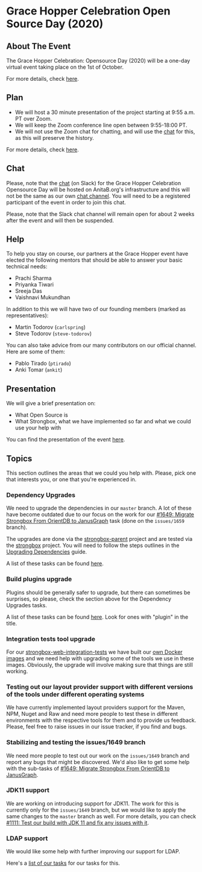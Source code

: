 # Grace Hopper Celebration Open Source Day (2020)

## About The Event

The Grace Hopper Celebration: Opensource Day (2020) will be a one-day virtual event taking place on the 1st of October.

For more details, check [here][Grace Hopper: Opensource Day Details].

## Plan

* We will host a 30 minute presentation of the project starting at 9:55 a.m. PT over Zoom.
* We will keep the Zoom conference line open between 9:55-18:00 PT.
* We will not use the Zoom chat for chatting, and will use the [chat][gracehopper-chat] for this, as this will
  preserve the history.
  
For more details, check [here][Grace Hopper: Opensource Day Details].

## Chat

Please, note that the [chat][gracehopper-chat] (on Slack) for the Grace Hopper Celebration Opensource Day will be hosted on
AnitaB.org's infrastructure and this will not be the same as our own [chat channel][chat]. You will need to be a
registered participant of the event in order to join this chat.

Please, note that the Slack chat channel will remain open for about 2 weeks after the event and will then be suspended.

## Help

To help you stay on course, our partners at the Grace Hopper event have elected the following mentors that should be
able to answer your basic technical needs:

* Prachi Sharma 
* Priyanka Tiwari  
* Sreeja Das
* Vaishnavi Mukundhan

In addition to this we will have two of our founding members (marked as representatives):

* Martin Todorov (`carlspring`)
* Steve Todorov (`steve-todorov`)

You can also take advice from our many contributors on our official channel. Here are some of them:

* Pablo Tirado (`ptirado`)
* Anki Tomar (`ankit`)

## Presentation

We will give a brief presentation on:

* What Open Source is
* What Strongbox, what we have implemented so far and what we could use your help with

You can find the presentation of the event [here][presentation-file].

## Topics

This section outlines the areas that we could you help with. Please, pick one that interests you, or one that you're
experienced in.

### Dependency Upgrades

We need to upgrade the dependencies in our `master` branch. A lot of these have become outdated due to our focus on the
work for our [#1649: Migrate Strongbox From OrientDB to JanusGraph] task (done on the `issues/1659` branch).

The upgrades are done via the [strongbox-parent] project and are tested via the [strongbox] project. You will need to
follow the steps outlines in the [Upgrading Dependencies] guide.

A list of these tasks can be found [here][list-of-dependency-upgrades].

### Build plugins upgrade

Plugins should be generally safer to upgrade, but there can sometimes be surprises, so please, check the section above
for the Dependency Upgrades tasks. 

A list of these tasks can be found [here][list-of-dependency-upgrades]. Look for ones with "plugin" in the title.

### Integration tests tool upgrade 

For our [strongbox-web-integration-tests] we have built our [own Docker images][ci-build-images] and we need help
with upgrading some of the tools we use in these images. Obviously, the upgrade will involve making sure that things
are still working. 

### Testing out our layout provider support with different versions of the tools under different operating systems 

We have currently implemented layout providers support for the Maven, NPM, Nuget and Raw and need more people
to test these in different environments with the respective tools for them and to provide us feedback. Please, feel free
to raise issues in our issue tracker, if you find and bugs. 

### Stabilizing and testing the issues/1649 branch 

We need more people to test out our work on the `issues/1649` branch and report any bugs that might be discovered.
We'd also like to get some help with the sub-tasks of [#1649: Migrate Strongbox From OrientDB to JanusGraph].

### JDK11 support

We are working on introducing support for JDK11. The work for this is currently only for the `issues/1649` branch,
but we would like to apply the same changes to the `master` branch as well. For more details, you can check
[#1111: Test our build with JDK 11 and fix any issues with it].

### LDAP support

We would like some help with further improving our support for LDAP.

Here's a [list of our tasks][list-of-ldap-tasks] for our tasks for this.

[<--# Links -->]: #
[chat]: https://chat.carlspring.org/channel/community
[gracehopper-chat]: https://app.slack.com/client/T017FULSEU8/C018WM3KLR3
[contact us]: mailto:carlspring@gmail.com
[Building The Code]: ../../developer-guide/building-the-code.md
[Coding Convention]: ../../developer-guide/coding-convention.md
[Apache 2.0 License]: https://github.com/strongbox/strongbox/blob/master/LICENSE
[Code of Conduct]: https://github.com/strongbox/strongbox/blob/master/CODE-OF-CONDUCT.md
[Contributing]: https://github.com/strongbox/strongbox/blob/master/CONTRIBUTING.md
[ICLA]: https://github.com/strongbox/strongbox/blob/master/ICLA.md
[Writing Tests]: ../../developer-guide/writing-tests.md

[strongbox]: https://github.com/strongbox/strongbox/
[strongbox-parent]: https://github.com/strongbox/strongbox-parent/
[strongbox-web-integration-tests]: https://github.com/strongbox/strongbox-web-integration-tests/
[ci-build-images]: https://github.com/strongbox/ci-build-images

[Hackfests]: ../index.md
[Upgrading Dependencies]: ../../developer-guide/upgrading-dependencies-and-plugins.md

[#Hacktoberfest]: http://hacktoberfest.digitalocean.com/

[good-first-issue-link]: https://github.com/strongbox/strongbox/issues?q=is%3Aissue+is%3Aopen+label%3A%22good%20first%20issue%22
[good-first-issue-badge]: https://img.shields.io/github/issues-raw/strongbox/strongbox/good%20first%20issue.svg?label=good%20first%20issue
[help-wanted-link]: https://github.com/strongbox/strongbox/issues?q=is%3Aissue+is%3Aopen+label%3A%22help%20wanted%22
[help-wanted-badge]: https://img.shields.io/github/issues-raw/strongbox/strongbox/help%20wanted.svg?label=help%20wanted&color=%23856bf9&

[gracehopperosd-link]: https://github.com/strongbox/strongbox/issues?q=is%3Aissue+is%3Aopen+label%3AGraceHopperOSD
[gracehopperosd-badge]: https://img.shields.io/github/issues-raw/strongbox/strongbox/GraceHopperOSD.svg?label=GraceHopperOSD

[Grace Hopper Celebration: Opensource Day]: https://ghc.anitab.org/programs-and-awards/open-source-day/
[Anita Borg]: https://en.wikipedia.org/wiki/Anita_Borg
[AnitaB on Wikipedia]: https://en.wikipedia.org/wiki/AnitaB.org
[Grace Hopper on Wikipedia]: https://en.wikipedia.org/wiki/Grace_Hopper
[Grace Hopper: Opensource Day Details]: https://ghc.anitab.org/programs-and-awards/open-source-day/2020

[presentation-file]: {{resources}}/docs/presentations/Strongbox%20General%20presentation%20(GHC2020).pptx
[#1111: Test our build with JDK 11 and fix any issues with it]: https://github.com/strongbox/strongbox/issues/1111
[#1649: Migrate Strongbox From OrientDB to JanusGraph]: https://github.com/strongbox/strongbox/issues/1649
[list-of-dependency-upgrades]: https://github.com/strongbox/strongbox/issues?q=is%3Aissue+is%3Aopen+label%3Adependencies
[list-of-ldap-tasks]: https://github.com/strongbox/strongbox/issues?q=is%3Aissue+is%3Aopen+label%3AGraceHopperOSD+ldap
